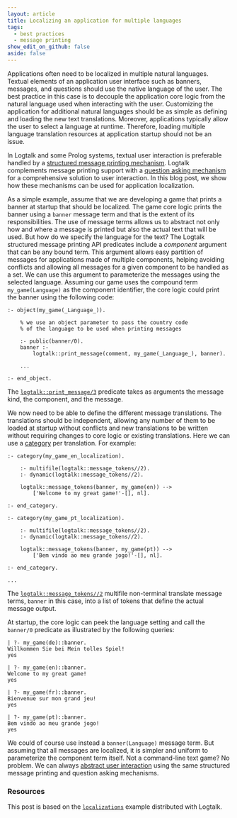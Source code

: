 ```yaml
---
layout: article
title: Localizing an application for multiple languages
tags:
  - best practices
  - message printing
show_edit_on_github: false
aside: false
---
```


Applications often need to be localized in multiple natural languages. Textual
elements of an application user interface such as banners, messages, and
questions should use the native language of the user. The best practice in
this case is to decouple the application core logic from the natural language
used when interacting with the user. Customizing the application for additional
natural languages should be as simple as defining and loading the new text
translations. Moreover, applications typically allow the user to select a
language at runtime. Therefore, loading multiple language translation
resources at application startup should not be an issue.

In Logtalk and some Prolog systems, textual user interaction is preferable
handled by a [structured message printing mechanism](https://logtalk.org/manuals/userman/printing.html).
Logtalk complements message printing support with a
[question asking mechanism](https://logtalk.org/manuals/userman/printing.html#asking-questions)
for a comprehensive solution to user interaction. In this blog post, we
show how these mechanisms can be used for application localization.

As a simple example, assume that we are developing a game that prints a banner
at startup that should be localized. The game core logic prints the banner
using a `banner` message term and that is the extent of its responsibilities.
The use of message terms allows us to abstract not only how and where a message
is printed but also the actual text that will be used. But how do we specify
the language for the text? The Logtalk structured message printing API predicates
include a *component* argument that can be any bound term. This argument allows
easy partition of messages for applications made of multiple components, helping
avoiding conflicts and allowing all messages for a given component to be
handled as a set. We can use this argument to parameterize the messages
using the selected language. Assuming our game uses the compound term
`my_game(Language)` as the component identifier, the core logic could
print the banner using the following code:

```logtalk
:- object(my_game(_Language_)).

    % we use an object parameter to pass the country code
    % of the language to be used when printing messages

    :- public(banner/0).
    banner :-
        logtalk::print_message(comment, my_game(_Language_), banner).

    ...

:- end_object.
```

The [`logtalk::print_message/3`](https://logtalk.org/manuals/refman/methods/print_message_3.html)
predicate takes as arguments the message kind, the component, and the message.

We now need to be able to define the different message translations. The
translations should be independent, allowing any number of them to be
loaded at startup without conflicts and new translations to be written
without requiring changes to core logic or existing translations.
Here we can use a
[category](https://logtalk.org/manuals/userman/categories.html)
per translation. For example:

```logtalk
:- category(my_game_en_localization).

    :- multifile(logtalk::message_tokens//2).
    :- dynamic(logtalk::message_tokens//2).

    logtalk::message_tokens(banner, my_game(en)) -->
        ['Welcome to my great game!'-[], nl].

:- end_category.
```

```logtalk
:- category(my_game_pt_localization).

    :- multifile(logtalk::message_tokens//2).
    :- dynamic(logtalk::message_tokens//2).

    logtalk::message_tokens(banner, my_game(pt)) -->
        ['Bem vindo ao meu grande jogo!'-[], nl].

:- end_category.
```

```logtalk
...
```

The [`logtalk::message_tokens//2`](https://logtalk.org/manuals/refman/methods/message_tokens_2.html)
multifile non-terminal translate message terms, `banner` in this case,
into a list of tokens that define the actual message output.

At startup, the core logic can peek the language setting and call the
`banner/0` predicate as illustrated by the following queries:

```text
| ?- my_game(de)::banner.
Willkommen Sie bei Mein tolles Spiel!
yes

| ?- my_game(en)::banner.
Welcome to my great game!
yes

| ?- my_game(fr)::banner.
Bienvenue sur mon grand jeu!
yes

| ?- my_game(pt)::banner.
Bem vindo ao meu grande jogo!
yes
```

We could of course use instead a `banner(Language)` message term. But
assuming that all messages are localized, it is simpler and uniform to parameterize
the component term itself. Not a command-line text game? No problem.
We can always [abstract user interaction](../../../2019/11/14/abstracting-user-interaction.html)
using the same structured message printing and question asking mechanisms.


### Resources

This post is based on the [`localizations`](https://github.com/LogtalkDotOrg/logtalk3/tree/master/examples/localizations)
example distributed with Logtalk.
